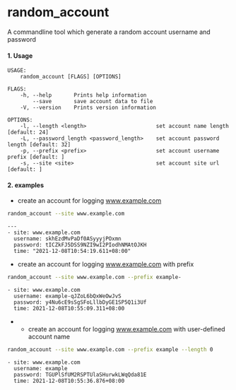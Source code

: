 # random_account
A commandline tool which generate a random account username and password


#### 1. Usage
```text
USAGE:
    random_account [FLAGS] [OPTIONS]

FLAGS:
    -h, --help       Prints help information
        --save       save account data to file
    -V, --version    Prints version information

OPTIONS:
    -l, --length <length>                      set account name length [default: 24]
    -L, --password_length <password_length>    set account password length [default: 32]
    -p, --prefix <prefix>                      set account username prefix [default: ]
    -s, --site <site>                          set account site url [default: ]
```

#### 2. examples
- create an account for logging www.example.com
```bash
random_account --site www.example.com
```
```text
---
- site: www.example.com
  username: skhEzdMvPaDf0ASyyyjPOxmn
  password: tICZkFJ5DSS9NZI9wI2PIodhNMAtOJKH
  time: "2021-12-08T10:54:19.611+08:00"
```

- create an account for logging www.example.com with prefix
```bash
random_account --site www.example.com --prefix example-
```
```text
- site: www.example.com
  username: example-qJZoL6bQxWeOwJvS
  password: y4Nu6cE9sSgSFoLllbDyGE1SP5Q1i3Uf
  time: 2021-12-08T10:55:09.311+08:00
```

- - create an account for logging www.example.com with user-defined account name
```bash
random_account --site www.example.com --prefix example --length 0
```
```text
- site: www.example.com
  username: example
  password: TGUPlSfUM2RSPTUlaSHurwkLWqQda81E
  time: 2021-12-08T10:55:36.876+08:00
```
